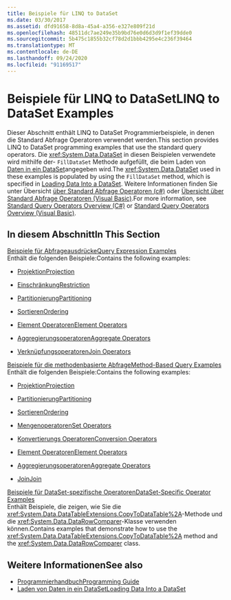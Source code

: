 ```yaml
---
title: Beispiele für LINQ to DataSet
ms.date: 03/30/2017
ms.assetid: dfd91658-8d8a-45a4-a356-e327e809f21d
ms.openlocfilehash: 48511dc7ae249e35b9bd76e0d6d3d9f1ef39dde0
ms.sourcegitcommit: 5b475c1855b32cf78d2d1bbb4295e4c236f39464
ms.translationtype: MT
ms.contentlocale: de-DE
ms.lasthandoff: 09/24/2020
ms.locfileid: "91169517"
---
```

# <a name="linq-to-dataset-examples"></a><span data-ttu-id="0ee4e-102">Beispiele für LINQ to DataSet</span><span class="sxs-lookup"><span data-stu-id="0ee4e-102">LINQ to DataSet Examples</span></span>

<span data-ttu-id="0ee4e-103">Dieser Abschnitt enthält LINQ to DataSet Programmierbeispiele, in denen die Standard Abfrage Operatoren verwendet werden.</span><span class="sxs-lookup"><span data-stu-id="0ee4e-103">This section provides LINQ to DataSet programming examples that use the standard query operators.</span></span> <span data-ttu-id="0ee4e-104">Die <xref:System.Data.DataSet> in diesen Beispielen verwendete wird mithilfe der- `FillDataSet` Methode aufgefüllt, die beim Laden von [Daten in ein DataSet](loading-data-into-a-dataset.md)angegeben wird.</span><span class="sxs-lookup"><span data-stu-id="0ee4e-104">The <xref:System.Data.DataSet> used in these examples is populated by using the `FillDataSet` method, which is specified in [Loading Data Into a DataSet](loading-data-into-a-dataset.md).</span></span> <span data-ttu-id="0ee4e-105">Weitere Informationen finden Sie unter Übersicht [über Standard Abfrage Operatoren (c#)](../../../csharp/programming-guide/concepts/linq/standard-query-operators-overview.md) oder [Übersicht über Standard Abfrage Operatoren (Visual Basic)](../../../visual-basic/programming-guide/concepts/linq/standard-query-operators-overview.md).</span><span class="sxs-lookup"><span data-stu-id="0ee4e-105">For more information, see [Standard Query Operators Overview (C#)](../../../csharp/programming-guide/concepts/linq/standard-query-operators-overview.md) or [Standard Query Operators Overview (Visual Basic)](../../../visual-basic/programming-guide/concepts/linq/standard-query-operators-overview.md).</span></span>  
  
## <a name="in-this-section"></a><span data-ttu-id="0ee4e-106">In diesem Abschnitt</span><span class="sxs-lookup"><span data-stu-id="0ee4e-106">In This Section</span></span>  

 [<span data-ttu-id="0ee4e-107">Beispiele für Abfrageausdrücke</span><span class="sxs-lookup"><span data-stu-id="0ee4e-107">Query Expression Examples</span></span>](query-expression-examples-linq-to-dataset.md)  
 <span data-ttu-id="0ee4e-108">Enthält die folgenden Beispiele:</span><span class="sxs-lookup"><span data-stu-id="0ee4e-108">Contains the following examples:</span></span>  
  
- [<span data-ttu-id="0ee4e-109">Projektion</span><span class="sxs-lookup"><span data-stu-id="0ee4e-109">Projection</span></span>](query-expression-syntax-examples-projection-linq-to-dataset.md)  
  
- [<span data-ttu-id="0ee4e-110">Einschränkung</span><span class="sxs-lookup"><span data-stu-id="0ee4e-110">Restriction</span></span>](query-expression-syntax-examples-restriction-linq-to-dataset.md)  
  
- [<span data-ttu-id="0ee4e-111">Partitionierung</span><span class="sxs-lookup"><span data-stu-id="0ee4e-111">Partitioning</span></span>](query-expression-syntax-examples-partitioning.md)  
  
- [<span data-ttu-id="0ee4e-112">Sortieren</span><span class="sxs-lookup"><span data-stu-id="0ee4e-112">Ordering</span></span>](query-expression-syntax-examples-ordering-linq-to-dataset.md)  
  
- [<span data-ttu-id="0ee4e-113">Element Operatoren</span><span class="sxs-lookup"><span data-stu-id="0ee4e-113">Element Operators</span></span>](query-expression-syntax-examples-element-operators.md)  
  
- [<span data-ttu-id="0ee4e-114">Aggregierungsoperatoren</span><span class="sxs-lookup"><span data-stu-id="0ee4e-114">Aggregate Operators</span></span>](query-expression-syntax-examples-aggregate-operators.md)  
  
- [<span data-ttu-id="0ee4e-115">Verknüpfungsoperatoren</span><span class="sxs-lookup"><span data-stu-id="0ee4e-115">Join Operators</span></span>](query-expression-syntax-examples-join-operators.md)  
  
 [<span data-ttu-id="0ee4e-116">Beispiele für die methodenbasierte Abfrage</span><span class="sxs-lookup"><span data-stu-id="0ee4e-116">Method-Based Query Examples</span></span>](method-based-query-examples-linq-to-dataset.md)  
 <span data-ttu-id="0ee4e-117">Enthält die folgenden Beispiele:</span><span class="sxs-lookup"><span data-stu-id="0ee4e-117">Contains the following examples:</span></span>  
  
- [<span data-ttu-id="0ee4e-118">Projektion</span><span class="sxs-lookup"><span data-stu-id="0ee4e-118">Projection</span></span>](method-based-query-syntax-examples-projection.md)  
  
- [<span data-ttu-id="0ee4e-119">Partitionierung</span><span class="sxs-lookup"><span data-stu-id="0ee4e-119">Partitioning</span></span>](method-based-query-syntax-examples-partitioning-linq.md)  
  
- [<span data-ttu-id="0ee4e-120">Sortieren</span><span class="sxs-lookup"><span data-stu-id="0ee4e-120">Ordering</span></span>](method-based-query-syntax-examples-ordering-linq-to-dataset.md)  
  
- [<span data-ttu-id="0ee4e-121">Mengenoperatoren</span><span class="sxs-lookup"><span data-stu-id="0ee4e-121">Set Operators</span></span>](method-based-query-syntax-examples-set-operators.md)  
  
- [<span data-ttu-id="0ee4e-122">Konvertierungs Operatoren</span><span class="sxs-lookup"><span data-stu-id="0ee4e-122">Conversion Operators</span></span>](method-based-query-syntax-examples-conversion-operators.md)  
  
- [<span data-ttu-id="0ee4e-123">Element Operatoren</span><span class="sxs-lookup"><span data-stu-id="0ee4e-123">Element Operators</span></span>](method-based-query-syntax-examples-element-operators.md)  
  
- [<span data-ttu-id="0ee4e-124">Aggregierungsoperatoren</span><span class="sxs-lookup"><span data-stu-id="0ee4e-124">Aggregate Operators</span></span>](method-based-query-syntax-examples-aggregate-operators.md)  
  
- [<span data-ttu-id="0ee4e-125">Join</span><span class="sxs-lookup"><span data-stu-id="0ee4e-125">Join</span></span>](method-based-query-syntax-examples-join-linq-to-dataset.md)  
  
 [<span data-ttu-id="0ee4e-126">Beispiele für DataSet-spezifische Operatoren</span><span class="sxs-lookup"><span data-stu-id="0ee4e-126">DataSet-Specific Operator Examples</span></span>](dataset-specific-operator-examples-linq-to-dataset.md)  
 <span data-ttu-id="0ee4e-127">Enthält Beispiele, die zeigen, wie Sie die <xref:System.Data.DataTableExtensions.CopyToDataTable%2A>-Methode und die <xref:System.Data.DataRowComparer>-Klasse verwenden können.</span><span class="sxs-lookup"><span data-stu-id="0ee4e-127">Contains examples that demonstrate how to use the <xref:System.Data.DataTableExtensions.CopyToDataTable%2A> method and the <xref:System.Data.DataRowComparer> class.</span></span>  
  
## <a name="see-also"></a><span data-ttu-id="0ee4e-128">Weitere Informationen</span><span class="sxs-lookup"><span data-stu-id="0ee4e-128">See also</span></span>

- [<span data-ttu-id="0ee4e-129">Programmierhandbuch</span><span class="sxs-lookup"><span data-stu-id="0ee4e-129">Programming Guide</span></span>](programming-guide-linq-to-dataset.md)
- [<span data-ttu-id="0ee4e-130">Laden von Daten in ein DataSet</span><span class="sxs-lookup"><span data-stu-id="0ee4e-130">Loading Data Into a DataSet</span></span>](loading-data-into-a-dataset.md)
